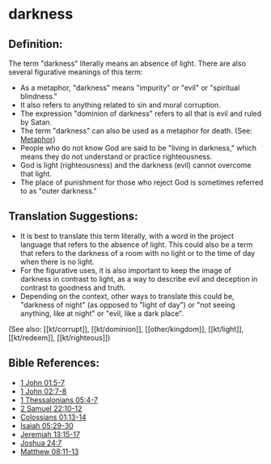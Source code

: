 # darkness #

## Definition: ##

The term "darkness" literally means an absence of light. There are also several figurative meanings of this term:

* As a metaphor, "darkness" means "impurity" or "evil" or "spiritual blindness."
* It also refers to anything related to sin and moral corruption.
* The expression "dominion of darkness" refers to all that is evil and ruled by Satan.
* The term "darkness" can also be used as a metaphor for death. (See: [Metaphor](en/ta-vol1/translate/man/figs-metaphor))
* People who do not know God are said to be "living in darkness," which means they do not understand or practice righteousness.
* God is light (righteousness) and the darkness (evil) cannot overcome that light.
* The place of punishment for those who reject God is sometimes referred to as "outer darkness."

## Translation Suggestions: ##

* It is best to translate this term literally, with a word in the project language that refers to the absence of light. This could also be a term that refers to the darkness of a room with no light or to the time of day when there is no light.
* For the figurative uses, it is also important to keep the image of darkness in contrast to light, as a way to describe evil and deception in contrast to goodness and truth.
* Depending on the context, other ways to translate this could be, "darkness of night" (as opposed to "light of day") or "not seeing anything, like at night" or "evil, like a dark place".

(See also: [[kt/corrupt]], [[kt/dominion]], [[other/kingdom]], [[kt/light]], [[kt/redeem]], [[kt/righteous]])

## Bible References: ##

* [1 John 01:5-7](en/tn/1jn/help/01/05)
* [1 John 02:7-8](en/tn/1jn/help/02/07)
* [1 Thessalonians 05:4-7](en/tn/1th/help/05/04)
* [2 Samuel 22:10-12](en/tn/2sa/help/22/10)
* [Colossians 01:13-14](en/tn/col/help/01/13)
* [Isaiah 05:29-30](en/tn/isa/help/05/29)
* [Jeremiah 13:15-17](en/tn/jer/help/13/15)
* [Joshua 24:7](en/tn/jos/help/24/07)
* [Matthew 08:11-13](en/tn/mat/help/08/11)